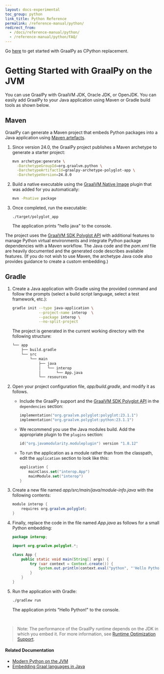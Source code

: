 ```yaml
---
layout: docs-experimental
toc_group: python
link_title: Python Reference
permalink: /reference-manual/python/
redirect_from:
  - /docs/reference-manual/python/
  - /reference-manual/python/FAQ/
---
```


Go [here](Python-Runtime.md) to get started with GraalPy as CPython replacement.

# Getting Started with GraalPy on the JVM

You can use GraalPy with GraalVM JDK, Oracle JDK, or OpenJDK.
You can easily add GraalPy to your Java application using Maven or Gradle build tools as shown below.

## Maven

GraalPy can generate a Maven project that embeds Python packages into a Java application using [Maven artefacts](https://mvnrepository.com/artifact/org.graalvm.python).


1. Since version 24.0, the GraalPy project publishes a Maven archetype to generate a starter project:
   ```bash
   mvn archetype:generate \
     -DarchetypeGroupId=org.graalvm.python \
     -DarchetypeArtifactId=graalpy-archetype-polyglot-app \
     -DarchetypeVersion=24.0.0
   ```

2. Build a native executable using the [GraalVM Native Image](https://www.graalvm.org/latest/reference-manual/native-image/) plugin that was added for you automatically:
    ```bash
    mvn -Pnative package
    ```

3. Once completed, run the executable:
    ```
    ./target/polyglot_app
    ```
    The application prints "hello java" to the console.

The project uses the [GraalVM SDK Polyglot API](https://www.graalvm.org/sdk/javadoc/org/graalvm/polyglot/package-summary.html) with additional features to manage Python virtual environments and integrate Python package dependencies with a Maven workflow.
The Java code and the _pom.xml_ file are heavily documented and the generated code describes available features.
(If you do not wish to use Maven, the archetype Java code also provides guidance to create a custom embedding.)

## Gradle

1. Create a Java application with Gradle using the provided command and follow the prompts (select a build script language, select a test framework, etc.):
    ```bash
    gradle init --type java-application \
                --project-name interop  \
                --package interop \
                --no-split-project
    ```

    The project is generated in the current working directory with the following structure:
    ```bash
    └── app
        ├── build.gradle
        └── src
            └── main
                ├── java
                │   └── interop
                │       └── App.java
                └── resources
    ```

2. Open your project configuration file, _app/build.gradle_, and modify it as follows. 
    - Include the GraalPy support and the [GraalVM SDK Polyglot API](https://www.graalvm.org/sdk/javadoc/org/graalvm/polyglot/package-summary.html) in the `dependencies` section:
        ```kotlin
        implementation("org.graalvm.polyglot:polyglot:23.1.1")
        implementation("org.graalvm.polyglot:python:23.1.1")
        ```

    - We recommend you use the Java modules build. Add the appropriate plugin to the `plugins` section:
        ```kotlin
        id("org.javamodularity.moduleplugin") version "1.8.12"
        ```

    - To run the application as a module rather than from the classpath, edit the `application` section to look like this:
        ```kotlin
        application {
            mainClass.set("interop.App")
            mainModule.set("interop")
        }
        ```

3. Create a new file named _app/src/main/java/module-info.java_ with the following contents:
    ```java
    module interop {
        requires org.graalvm.polyglot;
    }
    ```

4. Finally, replace the code in the file named _App.java_ as follows for a small Python embedding:
    ```java
    package interop;

    import org.graalvm.polyglot.*;

    class App {
        public static void main(String[] args) {
            try (var context = Context.create()) {
                System.out.println(context.eval("python", "'Hello Python!'").asString());
            }
        }
    }
    ```

5. Run the application with Gradle:
    ```bash
    ./gradlew run
    ```
    The application prints "Hello Python!" to the console.

<br>

> Note: The performance of the GraalPy runtime depends on the JDK in which you embed it. For more information, see [Runtime Optimization Support](https://www.graalvm.org/latest/reference-manual/embed-languages/#runtime-optimization-support).

#### Related Documentation

- [Modern Python on the JVM](Python-on-JVM.md)
- [Embedding Graal languages in Java](https://www.graalvm.org/latest/reference-manual/embed-languages/)
